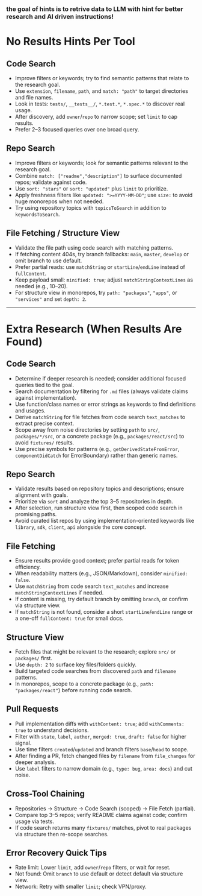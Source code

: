 ### the goal of hints is to retrive data to LLM with hint for better research and AI driven instructions!

# No Results Hints Per Tool

## Code Search
- Improve filters or keywords; try to find semantic patterns that relate to the research goal.
- Use `extension`, `filename`, `path`, and `match: "path"` to target directories and file names.
- Look in tests: `tests/`, `__tests__/`, `*.test.*`, `*.spec.*` to discover real usage.
- After discovery, add `owner`/`repo` to narrow scope; set `limit` to cap results.
- Prefer 2–3 focused queries over one broad query.

## Repo Search
- Improve filters or keywords; look for semantic patterns relevant to the research goal.
- Combine `match: ["readme","description"]` to surface documented repos; validate against code.
- Use `sort: "stars"` or `sort: "updated"` plus `limit` to prioritize.
- Apply freshness filters like `updated: ">=YYYY-MM-DD"`; use `size:` to avoid huge monorepos when not needed.
- Try using repository topics with `topicsToSearch` in addition to `keywordsToSearch`.

## File Fetching / Structure View
- Validate the file path using code search with matching patterns.
- If fetching content 404s, try branch fallbacks: `main`, `master`, `develop` or omit branch to use default.
- Prefer partial reads: use `matchString` or `startLine`/`endLine` instead of `fullContent`.
- Keep payload small: `minified: true`; adjust `matchStringContextLines` as needed (e.g., 10–20).
- For structure view in monorepos, try `path: "packages"`, `"apps"`, or `"services"` and set `depth: 2`.

---

# Extra Research (When Results Are Found)

## Code Search
- Determine if deeper research is needed; consider additional focused queries tied to the goal.
- Search documentation by filtering for `.md` files (always validate claims against implementation).
- Use function/class names or error strings as keywords to find definitions and usages.
- Derive `matchString` for file fetches from code search `text_matches` to extract precise context.
- Scope away from noise directories by setting `path` to `src/`, `packages/*/src`, or a concrete package (e.g., `packages/react/src`) to avoid `fixtures/` results.
- Use precise symbols for patterns (e.g., `getDerivedStateFromError`, `componentDidCatch` for ErrorBoundary) rather than generic names.

## Repo Search
- Validate results based on repository topics and descriptions; ensure alignment with goals.
- Prioritize via `sort` and analyze the top 3–5 repositories in depth.
- After selection, run structure view first, then scoped code search in promising paths.
- Avoid curated list repos by using implementation-oriented keywords like `library`, `sdk`, `client`, `api` alongside the core concept.

## File Fetching
- Ensure results provide good context; prefer partial reads for token efficiency.
- When readability matters (e.g., JSON/Markdown), consider `minified: false`.
- Use `matchString` from code search `text_matches` and increase `matchStringContextLines` if needed.
- If content is missing, try default branch by omitting `branch`, or confirm via structure view.
- If `matchString` is not found, consider a short `startLine`/`endLine` range or a one-off `fullContent: true` for small docs.

## Structure View
- Fetch files that might be relevant to the research; explore `src/` or `packages/` first.
- Use `depth: 2` to surface key files/folders quickly.
- Build targeted code searches from discovered `path` and `filename` patterns.
- In monorepos, scope to a concrete package (e.g., `path: "packages/react"`) before running code search.

## Pull Requests
- Pull implementation diffs with `withContent: true`; add `withComments: true` to understand decisions.
- Filter with `state`, `label`, `author`, `merged: true`, `draft: false` for higher signal.
- Use time filters `created`/`updated` and branch filters `base`/`head` to scope.
- After finding a PR, fetch changed files by `filename` from `file_changes` for deeper analysis.
- Use `label` filters to narrow domain (e.g., `type: bug`, `area: docs`) and cut noise.

## Cross-Tool Chaining
- Repositories → Structure → Code Search (scoped) → File Fetch (partial).
- Compare top 3–5 repos; verify README claims against code; confirm usage via tests.
- If code search returns many `fixtures/` matches, pivot to real packages via structure then re-scope searches.

## Error Recovery Quick Tips
- Rate limit: Lower `limit`, add `owner`/`repo` filters, or wait for reset.
- Not found: Omit `branch` to use default or detect default via structure view.
- Network: Retry with smaller `limit`; check VPN/proxy.